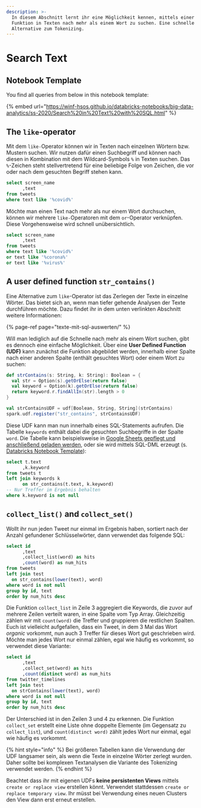 ```yaml
---
description: >-
  In diesem Abschnitt lernt ihr eine Möglichkeit kennen, mittels einer eigenen
  Funktion in Texten nach mehr als einem Wort zu suchen. Eine schnelle
  Alternative zum Tokenizing.
---
```


# Search Text

## Notebook Template

You find all queries from below in this notebook template:

{% embed url="https://winf-hsos.github.io/databricks-notebooks/big-data-analytics/ss-2020/Search%20in%20Text%20with%20SQL.html" %}

## The `like`-operator

Mit dem `like-`Operator können wir in Texten nach einzelnen Wörtern bzw. Mustern suchen. Wir nutzen dafür einen Suchbegriff und können nach diesen in Kombination mit dem Wildcard-Symbols `%` in Texten suchen. Das `%`-Zeichen steht stellvertretend für eine beliebige Folge von Zeichen, die vor oder nach dem gesuchten Begriff stehen kann. 

```sql
select screen_name
      ,text
from tweets
where text like '%covid%'
```

Möchte man einen Text nach mehr als nur einem Wort durchsuchen, können wir mehrere `like-`Operatoren mit dem `or`-Operator verknüpfen. Diese Vorgehensweise wird schnell unübersichtlich.

```sql
select screen_name
      ,text
from tweets
where text like '%covid%'
or text like '%corona%'
or text like '%virus%'
```

## A user defined function `str_contains()`

Eine Alternative zum `like`-Operator ist das Zerlegen der Texte in einzelne Wörter. Das bietet sich an, wenn man tiefer gehende Analysen der Texte durchführen möchte. Dazu findet ihr in dem unten verlinkten Abschnitt weitere Informationen:

{% page-ref page="texte-mit-sql-auswerten/" %}

Will man lediglich auf die Schnelle nach mehr als einem Wort suchen, gibt es dennoch eine einfache Möglichkeit. Über eine **User Defined Function \(UDF\)** kann zunächst die Funktion abgebildet werden, innerhalb einer Spalte nach einer anderen Spalte \(enthält gesuchtes Wort\) oder einem Wort zu suchen:

```scala
def strContains(s: String, k: String): Boolean = {
  val str = Option(s).getOrElse(return false)
  val keyword = Option(k).getOrElse(return false)
  return keyword.r.findAllIn(str).length > 0
}

val strContainsUDF = udf[Boolean, String, String](strContains)
spark.udf.register("str_contains", strContainsUDF)
```

Diese UDF kann man nun innerhalb eines SQL-Statements aufrufen. Die Tabelle `keywords` enthält dabei die gesuchten Suchbegriffe in der Spalte `word`. Die Tabelle kann beispielsweise in [Google Sheets gepflegt und anschließend geladen werden](identify-topics-in-text/mapping-tables-with-sql.md#tabellen-ueber-google-sheets-pflegen-und-laden), oder sie wird mittels SQL-DML erzeugt \(s. [Databricks Notebook Template](https://winf-hsos.github.io/databricks-notebooks/big-data-analytics/Texte%20f%C3%BCr%20SQL%20Analysen%20vorbereiten.html)\):

```sql
select t.text
      ,k.keyword
from tweets t
left join keywords k
      on str_contains(t.text, k.keyword)
-- Nur Treffer im Ergebnis behalten
where k.keyword is not null
```

## `collect_list()` and `collect_set()`

Wollt ihr nun jeden Tweet nur einmal im Ergebnis haben, sortiert nach der Anzahl gefundener Schlüsselwörter, dann verwendet das folgende SQL:

```sql
select id
      ,text
      ,collect_list(word) as hits
      ,count(word) as num_hits
from tweets
left join test 
  on str_contains(lower(text), word)
where word is not null
group by id, text
order by num_hits desc
```

Die Funktion `collect_list` in Zeile 3 aggregiert die Keywords, die zuvor auf mehrere Zeilen verteilt waren, in eine Spalte vom Typ Array. Gleichzeitig zählen wir mit `count(word)` die Treffer und gruppieren die restlichen Spalten. Euch ist vielleicht aufgefallen, dass ein Tweet, in dem 3 Mal das Wort _organic_ vorkommt, nun auch 3 Treffer für dieses Wort gut geschrieben wird. Möchte man jedes Wort nur einmal zählen, egal wie häufig es vorkommt, so verwendet diese Variante:

```sql
select id
      ,text
      ,collect_set(word) as hits
      ,count(distinct word) as num_hits
from twitter_timelines
left join test 
  on strContains(lower(text), word)
where word is not null
group by id, text
order by num_hits desc
```

Der Unterschied ist in den Zeilen 3 und 4 zu erkennen. Die Funktion `collect_set` erstellt eine Liste ohne doppelte Elemente \(im Gegensatz zu `collect_list`\), und `count(distinct word)` zählt jedes Wort nur einmal, egal wie häufig es vorkommt. 

{% hint style="info" %}
Bei größeren Tabellen kann die Verwendung der UDF langsamer sein, als wenn die Texte in einzelne Wörter zerlegt wurden. Daher sollte bei komplexen Textanalysen die Variante des Tokenizing verwendet werden.
{% endhint %}

Beachtet dass ihr mit eigenen UDFs **keine persistenten Views** mittels `create or replace view` erstellen könnt. Verwendet stattdessen `create or replace temporary view`. Ihr müsst bei Verwendung eines neuen Clusters den View dann erst erneut erstellen.

